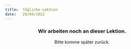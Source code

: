 ```yaml
---
title:  Tägliche Lektion
date:   29/04/2022
---
```


### <center>Wir arbeiten noch an dieser Lektion.</center>
<center>Bitte komme später zurück.</center>